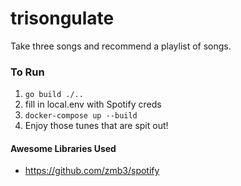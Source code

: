 # trisongulate

Take three songs and recommend a playlist of songs.

### To Run

1. `go build ./..`
2. fill in local.env with Spotify creds
3. `docker-compose up --build`
4. Enjoy those tunes that are spit out!

#### Awesome Libraries Used

- https://github.com/zmb3/spotify
